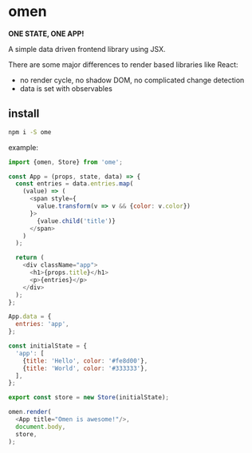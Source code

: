 # omen

**ONE STATE, ONE APP!**

A simple data driven frontend library using JSX.

There are some major differences to render based libraries like React:
- no render cycle, no shadow DOM, no complicated change detection
- data is set with observables


## install
``` cmd
npm i -S ome
```

example:
``` javascript
import {omen, Store} from 'ome';

const App = (props, state, data) => {
  const entries = data.entries.map(
    (value) => (
      <span style={
        value.transform(v => v && {color: v.color})
      }>
        {value.child('title')}
      </span>
    )
  );

  return (
    <div className="app">
      <h1>{props.title}</h1>
      <p>{entries}</p>
    </div>
  );
};

App.data = {
  entries: 'app',
};

const initialState = {
  'app': [
    {title: 'Hello', color: '#fe8d00'},
    {title: 'World', color: '#333333'},
  ],
};

export const store = new Store(initialState);

omen.render(
  <App title="Omen is awesome!"/>,
  document.body,
  store,
);
```